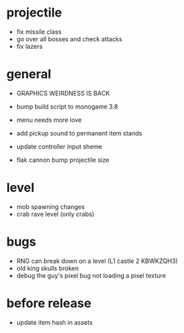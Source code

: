 # projectile

* fix missile class
* go over all bosses and check attacks
* fix lazers

# general

* GRAPHICS WEIRDNESS IS BACK
* bump build script to monogame 3.8

* menu needs more love
* add pickup sound to permanent item stands
* update controller input sheme
* flak cannon bump projectile size

# level

* mob spawning changes
* crab rave level (only crabs)

# bugs

* RNG can break down on a level (L1 castle 2 KBWKZQH3)
* old king skulls broken
* debug the guy's pixel bug not loading a pixel texture

# before release

* update item hash in assets
